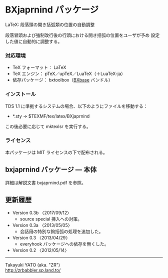 BXjaprnind パッケージ
=====================

LaTeX: 段落頭の開き括弧類の位置の自動調整

段落冒頭および強制改行後の行頭における開き括弧の位置をユーザが予め
設定した値に自動的に調整する。

### 対応環境

  - TeX フォーマット： LaTeX
  - TeX エンジン： pTeX／upTeX／LuaTeX（＋LuaTeX-ja）
  - 依存パッケージ： bxtoolbox（[BXbase] バンドル）

[BXbase]: https://www.ctan.org/pkg/bxbase

### インストール

TDS 1.1 に準拠するシステムの場合、以下のようにファイルを移動する：

  - *.sty      →  $TEXMF/tex/latex/BXjaprnind

この後必要に応じて mktexlsr を実行する。

### ライセンス

本パッケージは MIT ライセンスの下で配布される。

bxjaprnind パッケージ ― 本体
-----------------------------

詳細は解説文書 bxjaprnind.pdf を参照。

更新履歴
--------

  * Version 0.3b 〈2017/09/12〉
      - source special 挿入への対策。
  * Version 0.3a 〈2013/05/05〉
      - 会話用の特別な鉤括弧の処理を追加した。
  * Version 0.3  〈2013/04/29〉
      - everyhook パッケージへの依存を無くした。
  * Version 0.2  〈2012/05/14〉

----------------------------------------
Takayuki YATO (aka. "ZR")  
http://zrbabbler.sp.land.to/
